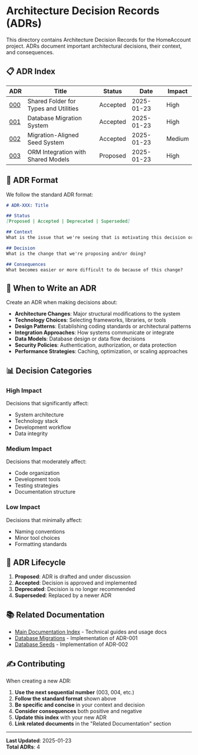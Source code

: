 # Architecture Decision Records (ADRs)

This directory contains Architecture Decision Records for the HomeAccount project. ADRs document important architectural decisions, their context, and consequences.

## 📋 ADR Index

| ADR | Title | Status | Date | Impact |
|-----|-------|--------|------|--------|
| [000](000-shared-folder-for-types-and-utilities.md) | Shared Folder for Types and Utilities | Accepted | 2025-01-23 | High |
| [001](001-database-migration-system.md) | Database Migration System | Accepted | 2025-01-23 | High |
| [002](002-migration-aligned-seed-system.md) | Migration-Aligned Seed System | Accepted | 2025-01-23 | Medium |
| [003](003-orm-integration-with-shared-models.md) | ORM Integration with Shared Models | Proposed | 2025-01-23 | High |

## 📝 ADR Format

We follow the standard ADR format:

```markdown
# ADR-XXX: Title

## Status
[Proposed | Accepted | Deprecated | Superseded]

## Context
What is the issue that we're seeing that is motivating this decision or change?

## Decision
What is the change that we're proposing and/or doing?

## Consequences
What becomes easier or more difficult to do because of this change?
```

## 🎯 When to Write an ADR

Create an ADR when making decisions about:

- **Architecture Changes**: Major structural modifications to the system
- **Technology Choices**: Selecting frameworks, libraries, or tools
- **Design Patterns**: Establishing coding standards or architectural patterns
- **Integration Approaches**: How systems communicate or integrate
- **Data Models**: Database design or data flow decisions
- **Security Policies**: Authentication, authorization, or data protection
- **Performance Strategies**: Caching, optimization, or scaling approaches

## 📊 Decision Categories

### High Impact
Decisions that significantly affect:
- System architecture
- Technology stack
- Development workflow
- Data integrity

### Medium Impact  
Decisions that moderately affect:
- Code organization
- Development tools
- Testing strategies
- Documentation structure

### Low Impact
Decisions that minimally affect:
- Naming conventions
- Minor tool choices
- Formatting standards

## 🔄 ADR Lifecycle

1. **Proposed**: ADR is drafted and under discussion
2. **Accepted**: Decision is approved and implemented
3. **Deprecated**: Decision is no longer recommended
4. **Superseded**: Replaced by a newer ADR

## 📚 Related Documentation

- [Main Documentation Index](../README.md) - Technical guides and usage docs
- [Database Migrations](../migrations.md) - Implementation of ADR-001
- [Database Seeds](../seeds.md) - Implementation of ADR-002

## ✍️ Contributing

When creating a new ADR:

1. **Use the next sequential number** (003, 004, etc.)
2. **Follow the standard format** shown above
3. **Be specific and concise** in your context and decision
4. **Consider consequences** both positive and negative
5. **Update this index** with your new ADR
6. **Link related documents** in the "Related Documentation" section

---

**Last Updated**: 2025-01-23  
**Total ADRs**: 4 